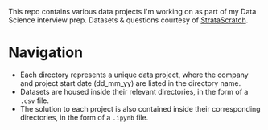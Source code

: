 This repo contains various data projects I'm working on as part of my Data Science interview prep. Datasets & questions courtesy of [StrataScratch](https://platform.stratascratch.com/data-projects).

# Navigation
- Each directory represents a unique data project, where the company and project start date (dd_mm_yy) are listed in the directory name.
- Datasets are housed inside their relevant directories, in the form of a `.csv` file.
- The solution to each project is also contained inside their corresponding directories, in the form of a `.ipynb` file.
